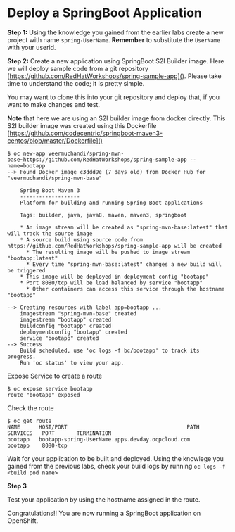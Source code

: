# Deploy a SpringBoot Application

**Step 1:**
Using the knowledge you gained from the earlier labs create a new project with name `spring-UserName`. **Remember** to substitute the `UserName` with your userid.

**Step 2:**
Create a new application using SpringBoot S2I Builder image. Here we will deploy sample code from a git repository [https://github.com/RedHatWorkshops/spring-sample-app](). Please take time to understand the code; it is pretty simple.

You may want to clone this into your git repository and deploy that, if you want to make changes and test.

**Note** that here we are using an S2I builder image from docker directly. This S2I builder image was created using this Dockerfile [https://github.com/codecentric/springboot-maven3-centos/blob/master/Dockerfile]()


```
$ oc new-app veermuchandi/spring-mvn-base~https://github.com/RedHatWorkshops/spring-sample-app --name=bootapp
--> Found Docker image c3ddd9e (7 days old) from Docker Hub for "veermuchandi/spring-mvn-base"

    Spring Boot Maven 3 
    ------------------- 
    Platform for building and running Spring Boot applications

    Tags: builder, java, java8, maven, maven3, springboot

    * An image stream will be created as "spring-mvn-base:latest" that will track the source image
    * A source build using source code from https://github.com/RedHatWorkshops/spring-sample-app will be created
      * The resulting image will be pushed to image stream "bootapp:latest"
      * Every time "spring-mvn-base:latest" changes a new build will be triggered
    * This image will be deployed in deployment config "bootapp"
    * Port 8080/tcp will be load balanced by service "bootapp"
      * Other containers can access this service through the hostname "bootapp"

--> Creating resources with label app=bootapp ...
    imagestream "spring-mvn-base" created
    imagestream "bootapp" created
    buildconfig "bootapp" created
    deploymentconfig "bootapp" created
    service "bootapp" created
--> Success
    Build scheduled, use 'oc logs -f bc/bootapp' to track its progress.
    Run 'oc status' to view your app.
```

Expose Service to create a route

```
$ oc expose service bootapp
route "bootapp" exposed

```

Check the route

```
$ oc get route
NAME      HOST/PORT                                      PATH      SERVICES   PORT       TERMINATION
bootapp   bootapp-spring-UserName.apps.devday.ocpcloud.com             bootapp    8080-tcp   
```

Wait for your application to be built and deployed. Using the knowlege you gained from the previous labs, check your build logs by running `oc logs -f <build pod name>`

**Step 3**

Test your application by using the hostname assigned in the route.

Congratulations!! You are now running a SpringBoot application on OpenShift.







